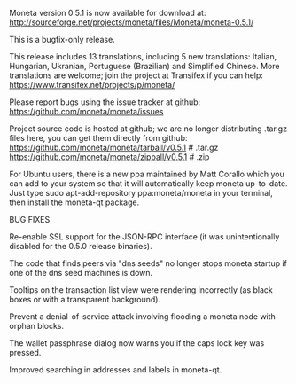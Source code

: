 Moneta version 0.5.1 is now available for download at:
http://sourceforge.net/projects/moneta/files/Moneta/moneta-0.5.1/

This is a bugfix-only release.

This release includes 13 translations, including 5 new translations:
Italian, Hungarian, Ukranian, Portuguese (Brazilian) and Simplified Chinese.
More translations are welcome; join the project at Transifex if you can help:
https://www.transifex.net/projects/p/moneta/

Please report bugs using the issue tracker at github:
https://github.com/moneta/moneta/issues

Project source code is hosted at github; we are no longer
distributing .tar.gz files here, you can get them
directly from github:
https://github.com/moneta/moneta/tarball/v0.5.1  # .tar.gz
https://github.com/moneta/moneta/zipball/v0.5.1  # .zip

For Ubuntu users, there is a new ppa maintained by Matt Corallo which
you can add to your system so that it will automatically keep
moneta up-to-date.  Just type
sudo apt-add-repository ppa:moneta/moneta
in your terminal, then install the moneta-qt package.


BUG FIXES

Re-enable SSL support for the JSON-RPC interface (it was unintentionally
disabled for the 0.5.0 release binaries).

The code that finds peers via "dns seeds" no longer stops moneta startup
if one of the dns seed machines is down.

Tooltips on the transaction list view were rendering incorrectly (as black boxes
or with a transparent background).

Prevent a denial-of-service attack involving flooding a moneta node with
orphan blocks.

The wallet passphrase dialog now warns you if the caps lock key was pressed.

Improved searching in addresses and labels in moneta-qt.
